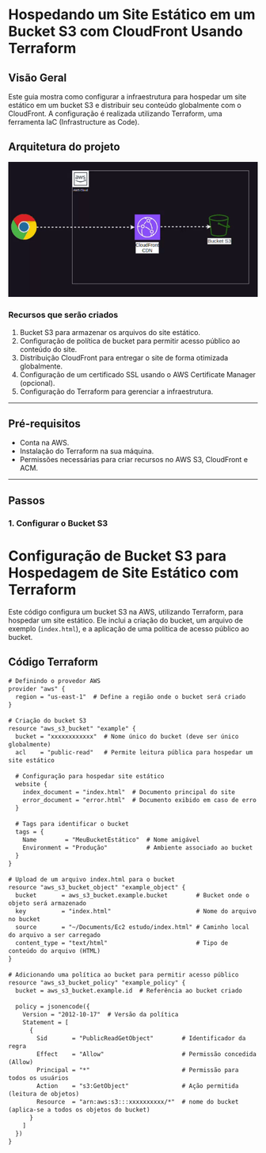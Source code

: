 # Hospedando um Site Estático em um Bucket S3 com CloudFront Usando Terraform

## Visão Geral
Este guia mostra como configurar a infraestrutura para hospedar um site estático em um bucket S3 e distribuir seu conteúdo globalmente com o CloudFront. A configuração é realizada utilizando Terraform, uma ferramenta IaC (Infrastructure as Code).

## Arquitetura do projeto

<p align="center">
  <img src="imagem.gif" alt="Segundo Exemplo do código!">
</p>




### Recursos que serão criados
1. Bucket S3 para armazenar os arquivos do site estático.
2. Configuração de política de bucket para permitir acesso público ao conteúdo do site.
3. Distribuição CloudFront para entregar o site de forma otimizada globalmente.
4. Configuração de um certificado SSL usando o AWS Certificate Manager (opcional).
5. Configuração do Terraform para gerenciar a infraestrutura.

---

## Pré-requisitos
- Conta na AWS.
- Instalação do Terraform na sua máquina.
- Permissões necessárias para criar recursos no AWS S3, CloudFront e ACM.

---

## Passos

### 1. Configurar o Bucket S3

# Configuração de Bucket S3 para Hospedagem de Site Estático com Terraform

Este código configura um bucket S3 na AWS, utilizando Terraform, para hospedar um site estático. Ele inclui a criação do bucket, um arquivo de exemplo (`index.html`), e a aplicação de uma política de acesso público ao bucket.

## Código Terraform

```hcl
# Definindo o provedor AWS
provider "aws" {
  region = "us-east-1"  # Define a região onde o bucket será criado
}

# Criação do bucket S3
resource "aws_s3_bucket" "example" {
  bucket = "xxxxxxxxxxxx"  # Nome único do bucket (deve ser único globalmente)
  acl    = "public-read"   # Permite leitura pública para hospedar um site estático

  # Configuração para hospedar site estático
  website {
    index_document = "index.html"  # Documento principal do site
    error_document = "error.html"  # Documento exibido em caso de erro
  }

  # Tags para identificar o bucket
  tags = {
    Name        = "MeuBucketEstático"  # Nome amigável
    Environment = "Produção"           # Ambiente associado ao bucket
  }
}

# Upload de um arquivo index.html para o bucket
resource "aws_s3_bucket_object" "example_object" {
  bucket       = aws_s3_bucket.example.bucket        # Bucket onde o objeto será armazenado
  key          = "index.html"                        # Nome do arquivo no bucket
  source       = "~/Documents/Ec2 estudo/index.html" # Caminho local do arquivo a ser carregado
  content_type = "text/html"                         # Tipo de conteúdo do arquivo (HTML)
}

# Adicionando uma política ao bucket para permitir acesso público
resource "aws_s3_bucket_policy" "example_policy" {
  bucket = aws_s3_bucket.example.id  # Referência ao bucket criado

  policy = jsonencode({
    Version = "2012-10-17"  # Versão da política
    Statement = [
      {
        Sid       = "PublicReadGetObject"        # Identificador da regra
        Effect    = "Allow"                      # Permissão concedida (Allow)
        Principal = "*"                          # Permissão para todos os usuários
        Action    = "s3:GetObject"               # Ação permitida (leitura de objetos)
        Resource  = "arn:aws:s3:::xxxxxxxxxx/*"  # nome do bucket (aplica-se a todos os objetos do bucket)
      }
    ]
  })
}
